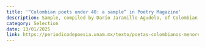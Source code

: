 ```yaml
---
title: '“Colombian poets under 40: a sample” in Poetry Magazine'
description: Sample, compiled by Darío Jaramillo Agudelo, of Colombian poets under 40, published in Poetry Magazine (from UNAM).
category: Selection
date: 13/01/2025
link: https://periodicodepoesia.unam.mx/texto/poetas-colombianos-menores-de-40-una-muestra-segunda-parte/
---
```


